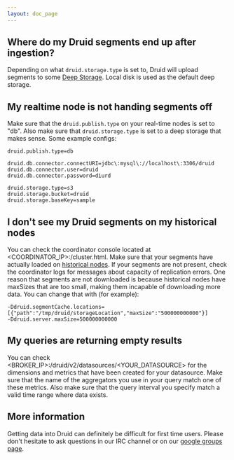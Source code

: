 ```yaml
---
layout: doc_page
---
```

## Where do my Druid segments end up after ingestion?

Depending on what `druid.storage.type` is set to, Druid will upload segments to some [Deep Storage](Deep-Storage.html). Local disk is used as the default deep storage.

## My realtime node is not handing segments off

Make sure that the `druid.publish.type` on your real-time nodes is set to "db". Also make sure that `druid.storage.type` is set to a deep storage that makes sense. Some example configs:

```
druid.publish.type=db

druid.db.connector.connectURI=jdbc\:mysql\://localhost\:3306/druid
druid.db.connector.user=druid
druid.db.connector.password=diurd

druid.storage.type=s3
druid.storage.bucket=druid
druid.storage.baseKey=sample
```

## I don't see my Druid segments on my historical nodes
You can check the coordinator console located at <COORDINATOR_IP>:<PORT>/cluster.html. Make sure that your segments have actually loaded on [historical nodes](Historical.html). If your segments are not present, check the coordinator logs for messages about capacity of replication errors. One reason that segments are not downloaded is because historical nodes have maxSizes that are too small, making them incapable of downloading more data. You can change that with (for example):

```
-Ddruid.segmentCache.locations=[{"path":"/tmp/druid/storageLocation","maxSize":"500000000000"}]
-Ddruid.server.maxSize=500000000000
 ```

## My queries are returning empty results

You can check <BROKER_IP>:<PORT>/druid/v2/datasources/<YOUR_DATASOURCE> for the dimensions and metrics that have been created for your datasource. Make sure that the name of the aggregators you use in your query match one of these metrics. Also make sure that the query interval you specify match a valid time range where data exists.

## More information

Getting data into Druid can definitely be difficult for first time users. Please don't hesitate to ask questions in our IRC channel or on our [google groups page](https://groups.google.com/forum/#!forum/druid-development).

